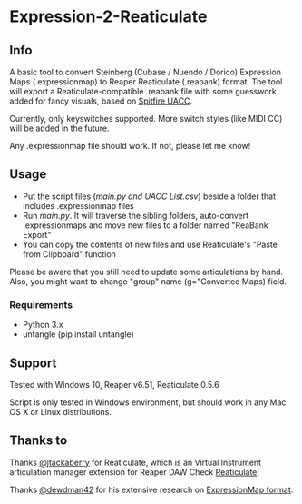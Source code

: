 # Expression-2-Reaticulate
## Info
A basic tool to convert Steinberg (Cubase / Nuendo / Dorico) Expression Maps (.expressionmap) to Reaper Reaticulate (.reabank) format.
The tool will export a Reaticulate-compatible .reabank file with some guesswork added for fancy visuals, based on [Spitfire UACC](https://spitfire-webassets.s3.amazonaws.com/pdfs/UACCv2spec.pdf).

Currently, only keyswitches supported. More switch styles (like MIDI CC) will be added in the future.

Any .expressionmap file should work. If not, please let me know!

## Usage
* Put the script files (_main.py and UACC List.csv_) beside a folder that includes .expressionmap files
* Run _main.py_. It will traverse the sibling folders, auto-convert .expressionmaps and move new files to a folder named "ReaBank Export"
* You can copy the contents of new files and use Reaticulate's "Paste from Clipboard" function

Please be aware that you still need to update some articulations by hand. 
Also, you might want to change "group" name (g="Converted Maps) field.

### Requirements
* Python 3.x
* untangle (pip install untangle)

## Support
Tested with Windows 10, Reaper v6.51, Reaticulate 0.5.6

Script is only tested in Windows environment, but should work in any Mac OS X or Linux distributions.

## Thanks to
Thanks [@jtackaberry](https://github.com/jtackaberry) for Reaticulate, which is an Virtual Instrument articulation manager extension for Reaper DAW
Check [Reaticulate](http://reaticulate.com/)!

Thanks [@dewdman42](https://github.com/dewdman42) for his extensive research on [ExpressionMap format](https://gitlab.com/dewdman42/emz/-/wikis/ExpressionMap-XML).
